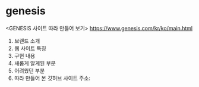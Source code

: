 # genesis
<GENESIS 사이트 따라 만들어 보기>
https://www.genesis.com/kr/ko/main.html

1. 브랜드 소개
2. 웹 사이트 특징
3. 구현 내용
4. 새롭게 알게된 부분
5. 어려웠던 부분
6. 따라 만들어 본 깃허브 사이트 주소:
